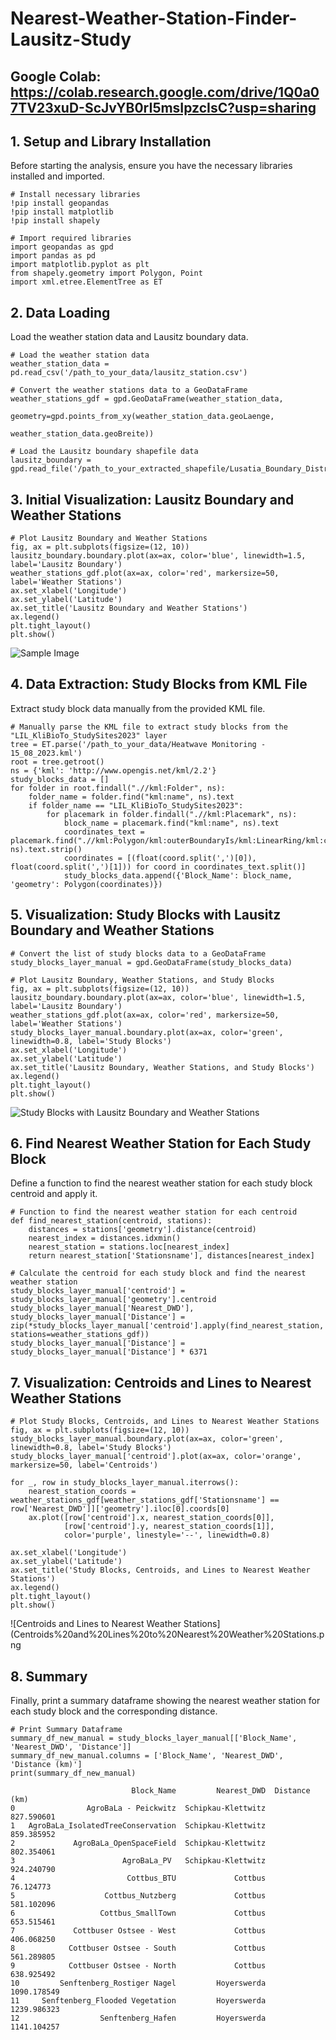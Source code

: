 # Nearest-Weather-Station-Finder-Lausitz-Study


## Google Colab: https://colab.research.google.com/drive/1Q0a07TV23xuD-ScJvYB0rI5msIpzcIsC?usp=sharing


## 1. Setup and Library Installation
Before starting the analysis, ensure you have the necessary libraries installed and imported.
```
# Install necessary libraries
!pip install geopandas
!pip install matplotlib
!pip install shapely

# Import required libraries
import geopandas as gpd
import pandas as pd
import matplotlib.pyplot as plt
from shapely.geometry import Polygon, Point
import xml.etree.ElementTree as ET
```
## 2. Data Loading
Load the weather station data and Lausitz boundary data.
```
# Load the weather station data
weather_station_data = pd.read_csv('/path_to_your_data/lausitz_station.csv')

# Convert the weather stations data to a GeoDataFrame
weather_stations_gdf = gpd.GeoDataFrame(weather_station_data, 
                                        geometry=gpd.points_from_xy(weather_station_data.geoLaenge, 
                                                                    weather_station_data.geoBreite))

# Load the Lausitz boundary shapefile data
lausitz_boundary = gpd.read_file('/path_to_your_extracted_shapefile/Lusatia_Boundary_Districts_EPSG4326.shp')
```
## 3. Initial Visualization: Lausitz Boundary and Weather Stations
```
# Plot Lausitz Boundary and Weather Stations
fig, ax = plt.subplots(figsize=(12, 10))
lausitz_boundary.boundary.plot(ax=ax, color='blue', linewidth=1.5, label='Lausitz Boundary')
weather_stations_gdf.plot(ax=ax, color='red', markersize=50, label='Weather Stations')
ax.set_xlabel('Longitude')
ax.set_ylabel('Latitude')
ax.set_title('Lausitz Boundary and Weather Stations')
ax.legend()
plt.tight_layout()
plt.show()
```

![Sample Image](Lausitz%20Boundary%20and%20Weather%20Stations.png)


## 4. Data Extraction: Study Blocks from KML File
Extract study block data manually from the provided KML file.
```
# Manually parse the KML file to extract study blocks from the "LIL_KliBioTo_StudySites2023" layer
tree = ET.parse('/path_to_your_data/Heatwave Monitoring - 15_08_2023.kml')
root = tree.getroot()
ns = {'kml': 'http://www.opengis.net/kml/2.2'}
study_blocks_data = []
for folder in root.findall(".//kml:Folder", ns):
    folder_name = folder.find("kml:name", ns).text
    if folder_name == "LIL_KliBioTo_StudySites2023":
        for placemark in folder.findall(".//kml:Placemark", ns):
            block_name = placemark.find("kml:name", ns).text
            coordinates_text = placemark.find(".//kml:Polygon/kml:outerBoundaryIs/kml:LinearRing/kml:coordinates", ns).text.strip()
            coordinates = [(float(coord.split(',')[0]), float(coord.split(',')[1])) for coord in coordinates_text.split()]
            study_blocks_data.append({'Block_Name': block_name, 'geometry': Polygon(coordinates)})
```

## 5. Visualization: Study Blocks with Lausitz Boundary and Weather Stations
```
# Convert the list of study blocks data to a GeoDataFrame
study_blocks_layer_manual = gpd.GeoDataFrame(study_blocks_data)

# Plot Lausitz Boundary, Weather Stations, and Study Blocks
fig, ax = plt.subplots(figsize=(12, 10))
lausitz_boundary.boundary.plot(ax=ax, color='blue', linewidth=1.5, label='Lausitz Boundary')
weather_stations_gdf.plot(ax=ax, color='red', markersize=50, label='Weather Stations')
study_blocks_layer_manual.boundary.plot(ax=ax, color='green', linewidth=0.8, label='Study Blocks')
ax.set_xlabel('Longitude')
ax.set_ylabel('Latitude')
ax.set_title('Lausitz Boundary, Weather Stations, and Study Blocks')
ax.legend()
plt.tight_layout()
plt.show()
```

![Study Blocks with Lausitz Boundary and Weather Stations](Study%20Blocks%20with%20Lausitz%20Boundary%20and%20Weather%20Stations.png)

## 6. Find Nearest Weather Station for Each Study Block
Define a function to find the nearest weather station for each study block centroid and apply it.
```
# Function to find the nearest weather station for each centroid
def find_nearest_station(centroid, stations):
    distances = stations['geometry'].distance(centroid)
    nearest_index = distances.idxmin()
    nearest_station = stations.loc[nearest_index]
    return nearest_station['Stationsname'], distances[nearest_index]

# Calculate the centroid for each study block and find the nearest weather station
study_blocks_layer_manual['centroid'] = study_blocks_layer_manual['geometry'].centroid
study_blocks_layer_manual['Nearest_DWD'], study_blocks_layer_manual['Distance'] = zip(*study_blocks_layer_manual['centroid'].apply(find_nearest_station, stations=weather_stations_gdf))
study_blocks_layer_manual['Distance'] = study_blocks_layer_manual['Distance'] * 6371
```

## 7. Visualization: Centroids and Lines to Nearest Weather Stations
```
# Plot Study Blocks, Centroids, and Lines to Nearest Weather Stations
fig, ax = plt.subplots(figsize=(12, 10))
study_blocks_layer_manual.boundary.plot(ax=ax, color='green', linewidth=0.8, label='Study Blocks')
study_blocks_layer_manual['centroid'].plot(ax=ax, color='orange', markersize=50, label='Centroids')

for _, row in study_blocks_layer_manual.iterrows():
    nearest_station_coords = weather_stations_gdf[weather_stations_gdf['Stationsname'] == row['Nearest_DWD']]['geometry'].iloc[0].coords[0]
    ax.plot([row['centroid'].x, nearest_station_coords[0]], 
            [row['centroid'].y, nearest_station_coords[1]], 
            color='purple', linestyle='--', linewidth=0.8)

ax.set_xlabel('Longitude')
ax.set_ylabel('Latitude')
ax.set_title('Study Blocks, Centroids, and Lines to Nearest Weather Stations')
ax.legend()
plt.tight_layout()
plt.show()
```

![Centroids and Lines to Nearest Weather Stations](Centroids%20and%20Lines%20to%20Nearest%20Weather%20Stations.png

## 8. Summary
Finally, print a summary dataframe showing the nearest weather station for each study block and the corresponding distance.
```
# Print Summary Dataframe
summary_df_new_manual = study_blocks_layer_manual[['Block_Name', 'Nearest_DWD', 'Distance']]
summary_df_new_manual.columns = ['Block_Name', 'Nearest_DWD', 'Distance (km)']
print(summary_df_new_manual)
```

```
                           Block_Name         Nearest_DWD  Distance (km)
0                AgroBaLa - Peickwitz  Schipkau-Klettwitz     827.590601
1   AgroBaLa_IsolatedTreeConservation  Schipkau-Klettwitz     859.385952
2             AgroBaLa_OpenSpaceField  Schipkau-Klettwitz     802.354061
3                        AgroBaLa_PV   Schipkau-Klettwitz     924.240790
4                         Cottbus_BTU             Cottbus      76.124773
5                    Cottbus_Nutzberg             Cottbus     581.102096
6                   Cottbus_SmallTown             Cottbus     653.515461
7             Cottbuser Ostsee - West             Cottbus     406.068250
8            Cottbuser Ostsee - South             Cottbus     561.289805
9            Cottbuser Ostsee - North             Cottbus     638.925492
10         Senftenberg_Rostiger Nagel         Hoyerswerda    1090.178549
11     Senftenberg_Flooded Vegetation         Hoyerswerda    1239.986323
12                  Senftenberg_Hafen         Hoyerswerda    1141.104257
```
